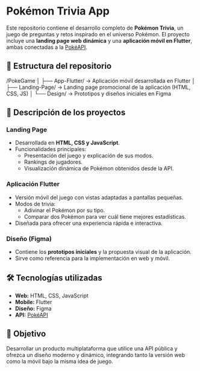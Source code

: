 # Pokémon Trivia App  

Este repositorio contiene el desarrollo completo de **Pokémon Trivia**, un juego de preguntas y retos inspirado en el universo Pokémon. El proyecto incluye una **landing page web dinámica** y una **aplicación móvil en Flutter**, ambas conectadas a la [PokéAPI](https://pokeapi.co/).  

## 📂 Estructura del repositorio  



/PokeGame
│
├── App-Flutter/ → Aplicación móvil desarrollada en Flutter
│
├── Landing-Page/ → Landing page promocional de la aplicación (HTML, CSS, JS)
│
└── Design/ → Prototipos y diseños iniciales en Figma


## 🚀 Descripción de los proyectos  

### Landing Page  
- Desarrollada en **HTML, CSS y JavaScript**.  
- Funcionalidades principales:  
  - Presentación del juego y explicación de sus modos.  
  - Rankings de jugadores.  
  - Visualización dinámica de Pokémon obtenidos desde la API.  

### Aplicación Flutter  
- Versión móvil del juego con vistas adaptadas a pantallas pequeñas.  
- Modos de trivia:  
  - Adivinar el Pokémon por su tipo.  
  - Comparar dos Pokémon para ver cuál tiene mejores estadísticas.  
- Diseñada para ofrecer una experiencia rápida e interactiva.  

### Diseño (Figma)  
- Contiene los **prototipos iniciales** y la propuesta visual de la aplicación.  
- Sirve como referencia para la implementación en web y móvil.  

## 🛠 Tecnologías utilizadas  
- **Web:** HTML, CSS, JavaScript  
- **Mobile:** Flutter  
- **Diseño:** Figma  
- **API:** [PokéAPI](https://pokeapi.co/)  

## 📌 Objetivo  
Desarrollar un producto multiplataforma que utilice una API pública y ofrezca un diseño moderno y dinámico, integrando tanto la versión web como la móvil bajo la misma idea de juego.  
